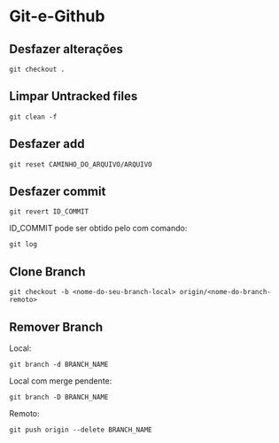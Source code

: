 # Git-e-Github

## Desfazer alterações

```
git checkout .
```

## Limpar Untracked files

```
git clean -f
```

## Desfazer add 

```
git reset CAMINHO_DO_ARQUIVO/ARQUIVO
```

## Desfazer commit

```
git revert ID_COMMIT 
```

ID_COMMIT pode ser obtido pelo com comando:

```
git log
```

## Clone Branch

```
git checkout -b <nome-do-seu-branch-local> origin/<nome-do-branch-remoto>
```

## Remover Branch

Local:
```
git branch -d BRANCH_NAME
```
Local com merge pendente:
```
git branch -D BRANCH_NAME
```

Remoto:
```
git push origin --delete BRANCH_NAME
```
